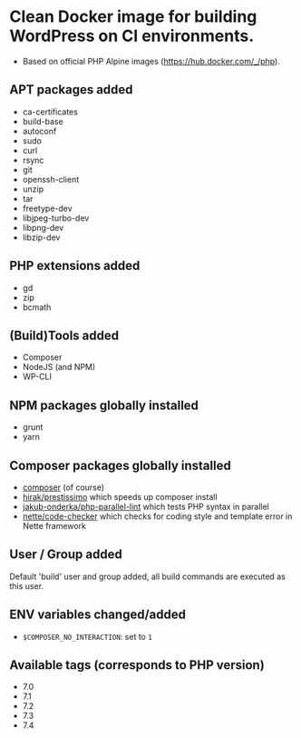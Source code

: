 # Clean Docker image for building WordPress on CI environments.

* Based on official PHP Alpine images (https://hub.docker.com/_/php).

## APT packages added

* ca-certificates
* build-base
* autoconf
* sudo
* curl
* rsync
* git
* openssh-client
* unzip
* tar
* freetype-dev
* libjpeg-turbo-dev
* libpng-dev
* libzip-dev

## PHP extensions added

* gd
* zip
* bcmath

## (Build)Tools added

* Composer
* NodeJS (and NPM)
* WP-CLI

## NPM packages globally installed

* grunt
* yarn

## Composer packages globally installed

* [composer](https://getcomposer.org/) (of course)
* [hirak/prestissimo](https://github.com/hirak/prestissimo) which speeds up composer install
* [jakub-onderka/php-parallel-lint](https://github.com/JakubOnderka/PHP-Parallel-Lint) which tests PHP syntax in parallel
* [nette/code-checker](https://github.com/nette/code-checker) which checks for coding style and template error in Nette framework
 
## User / Group added

Default 'build' user and group added, all build commands are executed as this user.

## ENV variables changed/added

* `$COMPOSER_NO_INTERACTION`: set to `1`

## Available tags (corresponds to PHP version)

* 7.0
* 7.1
* 7.2
* 7.3
* 7.4